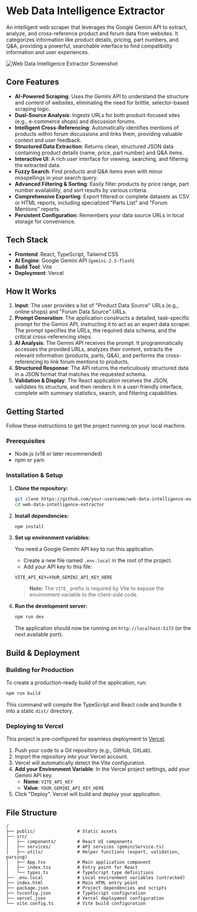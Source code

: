 
# Web Data Intelligence Extractor

An intelligent web scraper that leverages the Google Gemini API to extract, analyze, and cross-reference product and forum data from websites. It categorizes information like product details, pricing, part numbers, and Q&A, providing a powerful, searchable interface to find compatibility information and user experiences.

![Web Data Intelligence Extractor Screenshot](https://storage.googleapis.com/aistudio-project-showcase/examples/web-data-intelligence-extractor.png)

## Core Features

-   **AI-Powered Scraping**: Uses the Gemini API to understand the structure and content of websites, eliminating the need for brittle, selector-based scraping logic.
-   **Dual-Source Analysis**: Ingests URLs for both product-focused sites (e.g., e-commerce shops) and discussion forums.
-   **Intelligent Cross-Referencing**: Automatically identifies mentions of products within forum discussions and links them, providing valuable context and user feedback.
-   **Structured Data Extraction**: Returns clean, structured JSON data containing product details (name, price, part number) and Q&A items.
-   **Interactive UI**: A rich user interface for viewing, searching, and filtering the extracted data.
-   **Fuzzy Search**: Find products and Q&A items even with minor misspellings in your search query.
-   **Advanced Filtering & Sorting**: Easily filter products by price range, part number availability, and sort results by various criteria.
-   **Comprehensive Exporting**: Export filtered or complete datasets as CSV or HTML reports, including specialized "Parts List" and "Forum Mentions" reports.
-   **Persistent Configuration**: Remembers your data source URLs in local storage for convenience.

## Tech Stack

-   **Frontend**: React, TypeScript, Tailwind CSS
-   **AI Engine**: Google Gemini API (`gemini-2.5-flash`)
-   **Build Tool**: Vite
-   **Deployment**: Vercel

## How It Works

1.  **Input**: The user provides a list of "Product Data Source" URLs (e.g., online shops) and "Forum Data Source" URLs.
2.  **Prompt Generation**: The application constructs a detailed, task-specific prompt for the Gemini API, instructing it to act as an expert data scraper. The prompt specifies the URLs, the required data schema, and the critical cross-referencing steps.
3.  **AI Analysis**: The Gemini API receives the prompt. It programmatically accesses the provided URLs, analyzes their content, extracts the relevant information (products, parts, Q&A), and performs the cross-referencing to link forum mentions to products.
4.  **Structured Response**: The API returns the meticulously structured data in a JSON format that matches the requested schema.
5.  **Validation & Display**: The React application receives the JSON, validates its structure, and then renders it in a user-friendly interface, complete with summary statistics, search, and filtering capabilities.

## Getting Started

Follow these instructions to get the project running on your local machine.

### Prerequisites

-   Node.js (v18 or later recommended)
-   npm or yarn

### Installation & Setup

1.  **Clone the repository:**
    ```bash
    git clone https://github.com/your-username/web-data-intelligence-extractor.git
    cd web-data-intelligence-extractor
    ```

2.  **Install dependencies:**
    ```bash
    npm install
    ```

3.  **Set up environment variables:**

    You need a Google Gemini API key to run this application.

    -   Create a new file named `.env.local` in the root of the project.
    -   Add your API key to this file:

    ```env
    VITE_API_KEY=YOUR_GEMINI_API_KEY_HERE
    ```

    > **Note:** The `VITE_` prefix is required by Vite to expose the environment variable to the client-side code.

4.  **Run the development server:**
    ```bash
    npm run dev
    ```
    The application should now be running on `http://localhost:5173` (or the next available port).

## Build & Deployment

### Building for Production

To create a production-ready build of the application, run:
```bash
npm run build
```
This command will compile the TypeScript and React code and bundle it into a static `dist/` directory.

### Deploying to Vercel

This project is pre-configured for seamless deployment to [Vercel](https://vercel.com/).

1.  Push your code to a Git repository (e.g., GitHub, GitLab).
2.  Import the repository into your Vercel account.
3.  Vercel will automatically detect the Vite configuration.
4.  **Add your Environment Variable**: In the Vercel project settings, add your Gemini API key.
    -   **Name**: `VITE_API_KEY`
    -   **Value**: `YOUR_GEMINI_API_KEY_HERE`
5.  Click "Deploy". Vercel will build and deploy your application.

## File Structure

```
/
├── public/                # Static assets
├── src/
│   ├── components/        # React UI components
│   ├── services/          # API services (geminiService.ts)
│   ├── utils/             # Helper functions (export, validation, parsing)
│   ├── App.tsx            # Main application component
│   ├── index.tsx          # Entry point for React
│   └── types.ts           # TypeScript type definitions
├── .env.local             # Local environment variables (untracked)
├── index.html             # Main HTML entry point
├── package.json           # Project dependencies and scripts
├── tsconfig.json          # TypeScript configuration
├── vercel.json            # Vercel deployment configuration
└── vite.config.ts         # Vite build configuration
```
